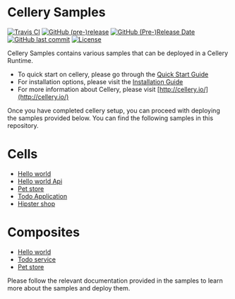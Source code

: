 Cellery Samples
===============

  [![Travis CI](https://travis-ci.org/wso2/cellery-samples.svg?branch=master)](https://travis-ci.org/wso2/cellery-samples)
  [![GitHub (pre-)release](https://img.shields.io/github/release/wso2/cellery-samples/all.svg)](https://github.com/wso2/cellery-samples/releases)
  [![GitHub (Pre-)Release Date](https://img.shields.io/github/release-date-pre/wso2/cellery-samples.svg)](https://github.com/wso2/cellery-samples/releases)
  [![GitHub last commit](https://img.shields.io/github/last-commit/wso2/cellery-samples.svg)](https://github.com/wso2/cellery-samples/commits/master)
  [![License](https://img.shields.io/badge/License-Apache%202.0-blue.svg)](https://opensource.org/licenses/Apache-2.0)

Cellery Samples contains various samples that can be deployed in a Cellery Runtime. 

- To quick start on cellery,  please go through the [Quick Start Guide](https://github.com/wso2/cellery/tree/master#quickstart-guide)
- For installation options, please visit the [Installation Guide](https://github.com/wso2/cellery/blob/master/docs/installation-options.md) 
- For more information about Cellery, please visit [http://cellery.io/](http://cellery.io/)

Once you have completed cellery setup, you can proceed with deploying the samples provided below. You can find the following samples in this repository.

# Cells

* [Hello world](cells/hello-world)
* [Hello world Api](cells/hello-world-api)
* [Pet store](cells/pet-store)
* [Todo Application](cells/todo-service)
* [Hipster shop](cells/hipster-shop)

# Composites

* [Hello world](composites/hello-world)
* [Todo service](composites/todo-service)
* [Pet store](composites/pet-store)

Please follow the relevant documentation provided in the samples to learn more about the samples and deploy them.
